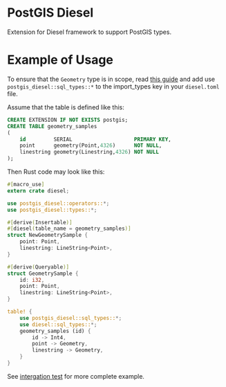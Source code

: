 # PostGIS Diesel
Extension for Diesel framework to support PostGIS types. 

# Example of Usage
To ensure that the `Geometry` type is in scope, read [this guide] and add use `postgis_diesel::sql_types::*` 
to the import_types key in your `diesel.toml` file.

Assume that the table is defined like this:
```sql
CREATE EXTENSION IF NOT EXISTS postgis;
CREATE TABLE geometry_samples
(
    id         SERIAL                    PRIMARY KEY,
    point      geometry(Point,4326)      NOT NULL,
    linestring geometry(Linestring,4326) NOT NULL
);
```

Then Rust code may look like this:
```rust
#[macro_use]
extern crate diesel;

use postgis_diesel::operators::*;
use postgis_diesel::types::*;

#[derive(Insertable)]
#[diesel(table_name = geometry_samples)]
struct NewGeometrySample {
    point: Point,
    linestring: LineString<Point>,
}

#[derive(Queryable)]
struct GeometrySample {
    id: i32,
    point: Point,
    linestring: LineString<Point>,
}

table! {
    use postgis_diesel::sql_types::*;
    use diesel::sql_types::*;
    geometry_samples (id) {
        id -> Int4,
        point -> Geometry,
        linestring -> Geometry,
    }
}
```
See [intergation test](tests/integration_test.rs) for more complete example.

[this guide]: http://diesel.rs/guides/configuring-diesel-cli/
